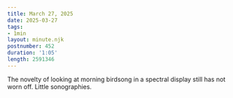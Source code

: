 ```yaml
---
title: March 27, 2025
date: 2025-03-27
tags:
- 1min
layout: minute.njk
postnumber: 452
duration: '1:05'
length: 2591346
---
```

The novelty of looking at morning birdsong in a spectral display still has not worn off. Little sonographies. 